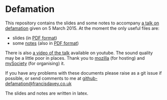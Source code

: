 Defamation
==========

This repository contains the slides and some notes to accompany [a talk on defamation](http://www.eventbrite.co.uk/e/staying-protected-how-to-avoid-lawsuits-in-the-age-of-user-generated-content-registration-15438490942) given on 5 March 2015. At the moment the only useful files are:

* slides (in [PDF format](pdf/staying_protected/slides.pdf))
* some [notes](pages/staying_protected/index.html) (also in [PDF format](pdf/staying_protected/notes.pdf))

There is also [a video of the talk](https://www.youtube.com/watch?v=0MmCkozbCXQ&feature=youtu.be) available on youtube. The sound quality may be a little poor in places. Thank you to [mozilla](https://mozilla.org.uk/) (for hosting) and [mySociety](https://www.mysociety.org/) (for organising) it.

If you have any problems with these documents please raise as a git issue if possible, or send comments to me at <github-defamation@francisdavey.co.uk>

The slides and notes are written in latex.